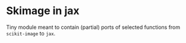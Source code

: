 # Skimage in jax

Tiny module meant to contain (partial) ports of selected functions from `scikit-image` to `jax`.
